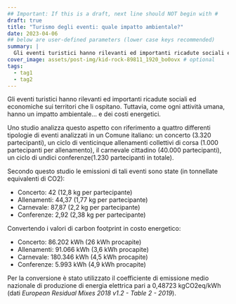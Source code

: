 ```yaml
---
## Important: If this is a draft, next line should NOT begin with #
draft: true
title: "Turismo degli eventi: quale impatto ambientale?"
date: 2023-04-06
## below are user-defined parameters (lower case keys recommended)
summary: |
  Gli eventi turistici hanno rilevanti ed importanti ricadute sociali ed economiche sui territori che li ospitano. Tuttavia, come ogni attività umana, hanno un impatto ambientale… e dei costi energetici. 
cover_image: assets/post-img/kid-rock-89811_1920_bo0ovx # optional
tags:
  - tag1
  - tag2
---
```


Gli eventi turistici hanno rilevanti ed importanti ricadute sociali ed economiche sui territori che li ospitano. Tuttavia, come ogni attività umana, hanno un impatto ambientale… e dei costi energetici. 

Uno studio analizza questo aspetto con riferimento a quattro differenti tipologie di eventi analizzati in un Comune italiano: un concerto (3.320 partecipanti), un ciclo di venticinque allenamenti collettivi di corsa (1.000 partecipanti per allenamento), il carnevale cittadino (40.000 partecipanti), un ciclo di undici conferenze(1.230 partecipanti in totale).

Secondo questo studio le emissioni di tali eventi sono state (in tonnellate equivalenti di CO2):

- Concerto: 	42  (12,8 kg per partecipante) 
- Allenamenti: 	44,37 (1,77 kg per partecipante) 
- Carnevale: 	 87,87 (2,2 kg per partecipante)
- Conferenze: 	2,92  (2,38 kg per partecipante) 

Convertendo i valori di carbon footprint in costo energetico: 

- Concerto: 	86.202 kWh (26 kWh procapite)
- Allenamenti: 	91.066 kWh  (3,6 kWh procapite)
- Carnevale: 	180.346 kWh (4,5 kWh procapite)
- Conferenze: 	5.993 kWh (4,9 kWh procapite)

Per la conversione è stato utilizzato il coefficiente di emissione medio nazionale di produzione di energia elettrica pari a 0,48723 kgCO2eq/kWh (dati *European Residual Mixes 2018 v1.2 - Table 2 - 2019*).


<!--
  created 2023-04-06 06:11:53.643496 +0200 CEST m=+0.111719126
-->